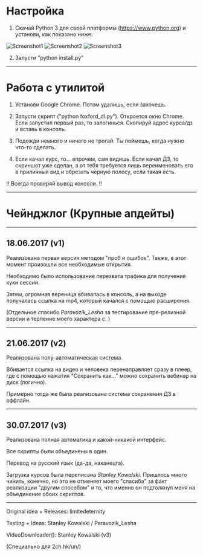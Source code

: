  
 Настройка
====================

1. Скачай Python 3 для своей платформы (https://www.python.org) и установи, как показано ниже:

![Screenshot1](https://i.imgur.com/24fZCce.png)
![Screenshot2](https://i.imgur.com/BDjiTsJ.png)
![Screenshot3](https://i.imgur.com/fyLH7tD.png)

2. Запусти "python install.py"

--------------------

  Работа с утилитой
====================

1. Установи Google Chrome. Потом удалишь, если захочешь.

2. Запусти скрипт ("python foxford_dl.py"). Откроется окно Chrome. Если запустил первый раз, то залогинься. Скопируй адрес курса/дз и вставь в консоль.

3. Подожди немного и ничего не трогай. Ты поймешь, когда нужно что-то сделать.

4. Если качал курс, то... впрочем, сам видишь. Если качал ДЗ, то скриншот уже сделан, а от тебя требуется лишь переименовать его в приличный вид и обрезать черную полосу, если такая есть.

!! Всегда проверяй вывод консоли. !!

--------------------

Чейнджлог (Крупные апдейты)
====================

---

18.06.2017 (v1)
---

Реализована первая версия методом "проб и ошибок". Также, в этот момент произошли все необходимые открытия.

Необходимо было использование перехвата трафика для получения куки сессии.

Затем, огромная вереница вбивалась в консоль, а на выходе получалась ссылка на mp4, который качался с помощью расширения.

(Отдельное спасибо *Paravozik_Lesha* за тестирование пре-релизной версии и терпение моего характера c: )

---

21.06.2017 (v2)
---

Реализована полу-автоматическая система.

Вбивается ссылка на видео и человека перенаправляет сразу в плеер, где с помощью нажатия "Сохранить как..." можно сохранить вебинар на диск (логично). 

Примерно тогда же была реализована система сохранения ДЗ в оффлайн.

---

30.07.2017 (v3)
---

Реализована полная автоматика и какой-никакой интерфейс.

Все скрипты были объединены в один.

Перевод на русский язык (да-да, наканецта).

Загрузка курсов была переписана *Stanley Kowalski*. Пришлось много чинить, конечно, но это не отменяет моего "спасиба" за факт реализации "другим способом" и то, что именно он подтолкнул меня на объединение обоих скриптов.

--------

Original idea + Releases: limitedeternity

Testing + Ideas: Stanley Kowalski / Paravozik_Lesha

VideoDownloader(): Stanley Kowalski (v3)

(Специально для 2ch.hk/un/)
